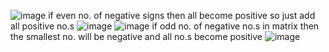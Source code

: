 ![image](https://user-images.githubusercontent.com/96529109/213846481-38764d45-ef0b-4c92-9cf2-fa36993443a4.png)
if even no. of negative signs then all become positive so just add all positive no.s
![image](https://user-images.githubusercontent.com/96529109/213846513-e3319f27-2523-4120-8a3d-ddddee074a0b.png)
![image](https://user-images.githubusercontent.com/96529109/213846526-8951e37a-6d75-43e2-994f-6ce7a0575709.png)
if odd no. of negative no.s in matrix then the smallest no. will be negative and all no.s become positive
![image](https://user-images.githubusercontent.com/96529109/213846555-56a2990b-29e2-4536-89f7-3483aa259697.png)

